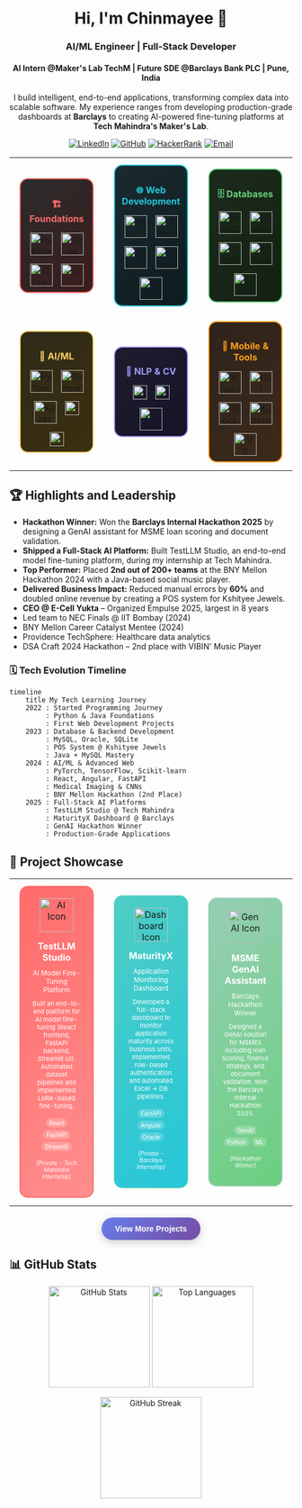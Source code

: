 <h1 align="center">Hi, I'm Chinmayee 👋</h1>
<h3 align="center">AI/ML Engineer | Full-Stack Developer</h3>
<h4 align="center">AI Intern @Maker's Lab TechM | Future SDE @Barclays Bank PLC | Pune, India </h4>

<p align="center">
  I build intelligent, end-to-end applications, transforming complex data into scalable software. My experience ranges from developing production-grade dashboards at <b>Barclays</b> to creating AI-powered fine-tuning platforms at <b>Tech Mahindra's Maker's Lab</b>.
</p>

<p align="center">
<a href="https://linkedin.com/in/chinmayee-randive" target="_blank"><img src="https://img.shields.io/badge/LinkedIn-0077B5?style=for-the-badge&logo=linkedin&logoColor=white" alt="LinkedIn"/></a>
<a href="https://github.com/chinmayee-s-r" target="_blank"><img src="https://img.shields.io/badge/GitHub-100000?style=for-the-badge&logo=github&logoColor=white" alt="GitHub"/></a>
<a href="https://www.hackerrank.com/chinmayeer" target="_blank"><img src="https://img.shields.io/badge/HackerRank-2EC866?style=for-the-badge&logo=HackerRank&logoColor=white" alt="HackerRank"/></a>
<a href="mailto:chinmayee.randive.official@gmail.com"><img src="https://img.shields.io/badge/Email-D14836?style=for-the-badge&logo=gmail&logoColor=white" alt="Email"/></a>
</p>


<div align="center">
<table width="100%">

<tr>
<td align="center" width="33%">
<div style="border: 2px solid #FF6B6B; border-radius: 15px; padding: 10px; margin: 10px; background: linear-gradient(135deg, #2C2C2C, #3A1C1C);">
<h4 style="color:#FF6B6B; margin-bottom:15px;">🏗️ Foundations</h4>
<div style="display:flex; justify-content:center; gap:15px; flex-wrap:wrap;">
<img src="https://cdn.jsdelivr.net/gh/devicons/devicon/icons/python/python-original.svg" width="40" height="40" title="Python"/>
<img src="https://cdn.jsdelivr.net/gh/devicons/devicon/icons/java/java-original.svg" width="40" height="40" title="Java"/>
<img src="https://cdn.jsdelivr.net/gh/devicons/devicon/icons/cplusplus/cplusplus-original.svg" width="40" height="40" title="C++"/>
<img src="https://cdn.jsdelivr.net/gh/devicons/devicon/icons/c/c-original.svg" width="40" height="40" title="C"/>
</div>
</div>
</td>

<td align="center" width="33%">
<div style="border: 2px solid #26C6DA; border-radius: 15px; padding: 10px; margin: 10px; background: linear-gradient(135deg, #1A2A2F, #0D1C1F);">
<h4 style="color:#26C6DA; margin-bottom:15px;">🌐 Web Development</h4>
<div style="display:flex; justify-content:center; gap:15px; flex-wrap:wrap;">
<img src="https://cdn.jsdelivr.net/gh/devicons/devicon/icons/react/react-original.svg" width="40" height="40" title="React"/>
<img src="https://cdn.jsdelivr.net/gh/devicons/devicon/icons/angular/angular-original.svg" width="40" height="40" title="Angular"/>
<img src="https://cdn.jsdelivr.net/gh/devicons/devicon/icons/fastapi/fastapi-original.svg" width="40" height="40" title="FastAPI"/>
<img src="https://cdn.jsdelivr.net/gh/devicons/devicon/icons/javascript/javascript-original.svg" width="40" height="40" title="JavaScript"/>
<img src="https://cdn.jsdelivr.net/gh/devicons/devicon/icons/typescript/typescript-original.svg" width="40" height="40" title="TypeScript"/>
</div>
</div>
</td>

<td align="center" width="33%">
<div style="border: 2px solid #6BCF7F; border-radius: 15px; padding: 10px; margin: 10px; background: linear-gradient(135deg, #1C2B1C, #122112);">
<h4 style="color:#6BCF7F; margin-bottom:15px;">🗄️ Databases</h4>
<div style="display:flex; justify-content:center; gap:15px; flex-wrap:wrap;">
<img src="https://cdn.jsdelivr.net/gh/devicons/devicon/icons/mysql/mysql-original.svg" width="40" height="40" title="MySQL"/>
<img src="https://cdn.jsdelivr.net/gh/devicons/devicon/icons/oracle/oracle-original.svg" width="40" height="40" title="Oracle"/>
<img src="https://cdn.jsdelivr.net/gh/devicons/devicon/icons/sqlite/sqlite-original.svg" width="40" height="40" title="SQLite"/>
<img src="https://cdn.jsdelivr.net/gh/devicons/devicon/icons/mongodb/mongodb-original.svg" width="40" height="40" title="MongoDB"/>
<img src="https://cdn.jsdelivr.net/gh/devicons/devicon/icons/firebase/firebase-plain.svg" width="40" height="40" title="Firebase"/>
</div>
</div>
</td>
</tr>

<tr>
<td align="center" width="33%">
<div style="border: 2px solid #FFD166; border-radius: 15px; padding: 10px; margin: 10px; background: linear-gradient(135deg, #2E2A1A, #3B2F0E);">
<h4 style="color:#FFD166; margin-bottom:15px;">🤖 AI/ML</h4>
<div style="display:flex; justify-content:center; gap:15px; flex-wrap:wrap;">
<img src="https://cdn.jsdelivr.net/gh/devicons/devicon/icons/pytorch/pytorch-original.svg" width="40" height="40" title="PyTorch"/>
<img src="https://cdn.jsdelivr.net/gh/devicons/devicon/icons/tensorflow/tensorflow-original.svg" width="40" height="40" title="TensorFlow"/>
<img src="https://cdn.jsdelivr.net/gh/devicons/devicon/icons/keras/keras-original.svg" width="40" height="40" title="Keras"/>
<img src="https://img.shields.io/badge/Hugging%20Face-FF6B6B?style=flat&logo=huggingface&logoColor=white" height="25" title="Hugging Face"/>
<img src="https://img.shields.io/badge/scikit--learn-F7931E?style=flat&logo=scikit-learn&logoColor=white" height="25" title="Scikit-learn"/>
</div>
</div>
</td>

<td align="center" width="33%">
<div style="border: 2px solid #A29BFE; border-radius: 15px; padding: 10px; margin: 10px; background: linear-gradient(135deg, #1E1C2E, #151326);">
<h4 style="color:#A29BFE; margin-bottom:15px;">🧠 NLP & CV</h4>
<div style="display:flex; justify-content:center; gap:15px; flex-wrap:wrap;">
<img src="https://img.shields.io/badge/NLTK-FF6B6B?style=flat&logo=nltk&logoColor=white" height="25" title="NLTK"/>
<img src="https://img.shields.io/badge/SpaCy-09A3D5?style=flat&logo=spacy&logoColor=white" height="25" title="SpaCy"/>
<img src="https://cdn.jsdelivr.net/gh/devicons/devicon/icons/opencv/opencv-original.svg" width="40" height="40" title="OpenCV"/>
</div>
</div>
</td>

<td align="center" width="33%">
<div style="border: 2px solid #FF9F1C; border-radius: 15px; padding: 10px; margin: 10px; background: linear-gradient(135deg, #2E231C, #3C2A1A);">
<h4 style="color:#FF9F1C; margin-bottom:15px;">📱 Mobile & Tools</h4>
<div style="display:flex; justify-content:center; gap:15px; flex-wrap:wrap;">
<img src="https://cdn.jsdelivr.net/gh/devicons/devicon/icons/android/android-original.svg" width="40" height="40" title="Android"/>
<img src="https://cdn.jsdelivr.net/gh/devicons/devicon/icons/git/git-original.svg" width="40" height="40" title="Git"/>
<img src="https://cdn.jsdelivr.net/gh/devicons/devicon/icons/docker/docker-original.svg" width="40" height="40" title="Docker"/>
<img src="https://cdn.jsdelivr.net/gh/devicons/devicon/icons/kubernetes/kubernetes-original.svg" width="40" height="40" title="Kubernetes"/>
<img src="https://cdn.jsdelivr.net/gh/devicons/devicon/icons/vscode/vscode-original.svg" width="40" height="40" title="VS Code"/>
</div>
</div>
</td>
</tr>
</table>
</div>



## 🏆 Highlights and Leadership

- **Hackathon Winner:** Won the **Barclays Internal Hackathon 2025** by designing a GenAI assistant for MSME loan scoring and document validation.
- **Shipped a Full-Stack AI Platform:** Built TestLLM Studio, an end-to-end model fine-tuning platform, during my internship at Tech Mahindra.
- **Top Performer:** Placed **2nd out of 200+ teams** at the BNY Mellon Hackathon 2024 with a Java-based social music player.
- **Delivered Business Impact:** Reduced manual errors by **60%** and doubled online revenue by creating a POS system for Kshityee Jewels.
- **CEO @ E-Cell Yukta** – Organized Empulse 2025, largest in 8 years
- Led team to NEC Finals @ IIT Bombay (2024)
- BNY Mellon Career Catalyst Mentee (2024)
- Providence TechSphere: Healthcare data analytics
- DSA Craft 2024 Hackathon – 2nd place with VIBIN' Music Player



### 🗓️ **Tech Evolution Timeline**

```mermaid
timeline
    title My Tech Learning Journey
    2022 : Started Programming Journey
         : Python & Java Foundations
         : First Web Development Projects
    2023 : Database & Backend Development
         : MySQL, Oracle, SQLite
         : POS System @ Kshityee Jewels
         : Java + MySQL Mastery
    2024 : AI/ML & Advanced Web
         : PyTorch, TensorFlow, Scikit-learn
         : React, Angular, FastAPI
         : Medical Imaging & CNNs
         : BNY Mellon Hackathon (2nd Place)
    2025 : Full-Stack AI Platforms
         : TestLLM Studio @ Tech Mahindra
         : MaturityX Dashboard @ Barclays
         : GenAI Hackathon Winner
         : Production-Grade Applications
```


## 🚀 Project Showcase

<div align="center">

<table>
<tr>
<td align="center" width="33%">
<div style="border: 2px solid #FF6B6B; border-radius: 15px; padding: 20px; margin: 10px; background: linear-gradient(135deg, #FF6B6B, #FF8E8E); min-height: 300px;">
<div style="text-align: center; margin-bottom: 15px;">
<img src="https://img.icons8.com/ios/452/artificial-intelligence.png" width="60" height="60" alt="AI Icon"/>
</div>
<h4 style="color: white; margin: 0 0 10px 0; font-size: 16px;">TestLLM Studio</h4>
<p style="color: white; font-size: 12px; margin: 0 0 10px 0;">AI Model Fine-Tuning Platform</p>
<p style="color: white; font-size: 11px; margin: 0 0 15px 0;">Built an end-to-end platform for AI model fine-tuning (React frontend, FastAPI backend, Streamlit UI). Automated dataset pipelines and implemented LoRA-based fine-tuning.</p>
<div style="display: flex; flex-wrap: wrap; justify-content: center; gap: 5px; margin-bottom: 15px;">
<span style="background: rgba(255,255,255,0.2); color: white; padding: 2px 6px; border-radius: 10px; font-size: 10px;">React</span>
<span style="background: rgba(255,255,255,0.2); color: white; padding: 2px 6px; border-radius: 10px; font-size: 10px;">FastAPI</span>
<span style="background: rgba(255,255,255,0.2); color: white; padding: 2px 6px; border-radius: 10px; font-size: 10px;">Streamlit</span>
</div>
<p style="color: white; font-size: 10px; font-style: italic;">[Private - Tech Mahindra Internship]</p>
</div>
</td>

<td align="center" width="33%">
<div style="border: 2px solid #4ECDC4; border-radius: 15px; padding: 20px; margin: 10px; background: linear-gradient(135deg, #4ECDC4, #26C6DA); min-height: 300px;">
<div style="text-align: center; margin-bottom: 15px;">
<img src="https://img.icons8.com/ios/452/combo-chart.png" width="60" height="60" alt="Dashboard Icon"/>
</div>
<h4 style="color: white; margin: 0 0 10px 0; font-size: 16px;">MaturityX</h4>
<p style="color: white; font-size: 12px; margin: 0 0 10px 0;">Application Monitoring Dashboard</p>
<p style="color: white; font-size: 11px; margin: 0 0 15px 0;">Developed a full-stack dashboard to monitor application maturity across business units. Implemented role-based authentication and automated Excel → DB pipelines.</p>
<div style="display: flex; flex-wrap: wrap; justify-content: center; gap: 5px; margin-bottom: 15px;">
<span style="background: rgba(255,255,255,0.2); color: white; padding: 2px 6px; border-radius: 10px; font-size: 10px;">FastAPI</span>
<span style="background: rgba(255,255,255,0.2); color: white; padding: 2px 6px; border-radius: 10px; font-size: 10px;">Angular</span>
<span style="background: rgba(255,255,255,0.2); color: white; padding: 2px 6px; border-radius: 10px; font-size: 10px;">Oracle</span>
</div>
<p style="color: white; font-size: 10px; font-style: italic;">[Private - Barclays Internship]</p>
</div>
</td>

<td align="center" width="33%">
<div style="border: 2px solid #96CEB4; border-radius: 15px; padding: 20px; margin: 10px; background: linear-gradient(135deg, #96CEB4, #6BCF7F); min-height: 300px;">
<div style="text-align: center; margin-bottom: 15px;">
<img src="https://img.icons8.com/ios/452/idea.png" width="60" height="60" alt="GenAI Icon"/>
</div>
<h4 style="color: white; margin: 0 0 10px 0; font-size: 16px;">MSME GenAI Assistant</h4>
<p style="color: white; font-size: 12px; margin: 0 0 10px 0;">Barclays Hackathon Winner</p>
<p style="color: white; font-size: 11px; margin: 0 0 15px 0;">Designed a GenAI solution for MSMEs including loan scoring, finance strategy, and document validation. Won the Barclays Internal Hackathon 2025.</p>
<div style="display: flex; flex-wrap: wrap; justify-content: center; gap: 5px; margin-bottom: 15px;">
<span style="background: rgba(255,255,255,0.2); color: white; padding: 2px 6px; border-radius: 10px; font-size: 10px;">GenAI</span>
<span style="background: rgba(255,255,255,0.2); color: white; padding: 2px 6px; border-radius: 10px; font-size: 10px;">Python</span>
<span style="background: rgba(255,255,255,0.2); color: white; padding: 2px 6px; border-radius: 10px; font-size: 10px;">ML</span>
</div>
<p style="color: white; font-size: 10px; font-style: italic;">[Hackathon Winner]</p>
</div>
</td>
</tr>
</table>

<div style="margin-top: 20px;">
<a href="https://github.com/chinmayee-s-r?tab=repositories" target="_blank">
<button style="background: linear-gradient(135deg, #667eea, #764ba2); color: white; border: none; padding: 12px 24px; border-radius: 25px; font-size: 14px; font-weight: bold; cursor: pointer; box-shadow: 0 4px 15px rgba(0,0,0,0.2);">
View More Projects
</button>
</a>
</div>

</div>

## 📊 GitHub Stats

<p align="center">
<img src="https://github-readme-stats.vercel.app/api?username=chinmayee-s-r&show_icons=true&theme=radical" height="180" alt="GitHub Stats"/>
<img src="https://github-readme-stats.vercel.app/api/top-langs/?username=chinmayee-s-r&layout=compact&theme=radical" height="180" alt="Top Languages"/>
</p>

<p align="center">
<img src="https://github-readme-streak-stats.herokuapp.com/?user=chinmayee-s-r&theme=radical" height="180" alt="GitHub Streak"/>
</p>
